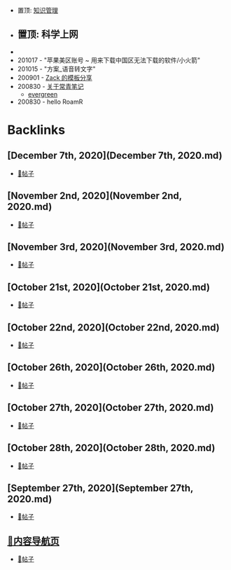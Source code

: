 - 置顶: [知识管理](知识管理.md)
- 置顶: 科学上网
    - 
- 
- 201017 - "苹果美区账号 ~ 用来下载中国区无法下载的软件/小火箭"
- 201015 - "方案_语音转文字"
- 200901 - [Zack 的模板分享](https://roamresearch.com/#/app/sharegraph/page/MeEYamlUK)
- 200830 - [关于常青笔记](https://notes.andymatuschak.org/Evergreen_notes?stackedNotes=z2ZAGQBHuJ2u9WrtAQHAEHcCZTtqpsGkAsrD1)
    - [evergreen](evergreen.md)
- 200830 - hello RoamR

# Backlinks
## [December 7th, 2020](December 7th, 2020.md)
- [📝帖子](📝帖子.md)

## [November 2nd, 2020](November 2nd, 2020.md)
- [📝帖子](📝帖子.md)

## [November 3rd, 2020](November 3rd, 2020.md)
- [📝帖子](📝帖子.md)

## [October 21st, 2020](October 21st, 2020.md)
- [📝帖子](📝帖子.md)

## [October 22nd, 2020](October 22nd, 2020.md)
- [📝帖子](📝帖子.md)

## [October 26th, 2020](October 26th, 2020.md)
- [📝帖子](📝帖子.md)

## [October 27th, 2020](October 27th, 2020.md)
- [📝帖子](📝帖子.md)

## [October 28th, 2020](October 28th, 2020.md)
- [📝帖子](📝帖子.md)

## [September 27th, 2020](September 27th, 2020.md)
- [📝帖子](📝帖子.md)

## [🎈内容导航页](🎈内容导航页.md)
- [📝帖子](📝帖子.md)

